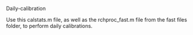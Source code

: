 Daily-calibration

Use this calstats.m file, as well as the rchproc_fast.m file from the fast files folder, to perform daily calibrations.

